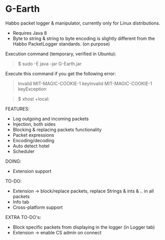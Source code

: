 # G-Earth
Habbo packet logger & manipulator, currently only for Linux distributions. 

- Requires Java 8
- Byte to string & string to byte encoding is slightly different from the Habbo PacketLogger standards. (on purpose)

Execution command (temporary, verified in Ubuntu):
> $ sudo -E java -jar G-Earth.jar 

Execute this command if you get the following error:
> Invalid MIT-MAGIC-COOKIE-1 keyInvalid MIT-MAGIC-COOKIE-1 keyException

> $ xhost +local:


FEATURES:
* Log outgoing and incoming packets
* Injection, both sides
* Blocking & replacing packets functionality
* Packet expressions
* Encoding/decoding
* Auto detect hotel
* Scheduler

DOING:
* Extension support

TO-DO:
* Extension -> block/replace packets, replace Strings & ints & .. in all packets
* Info tab
* Cross-platform support

EXTRA TO-DO's:
* Block specific packets from displaying in the logger (in Logger tab)
* Extension -> enable CS admin on connect
